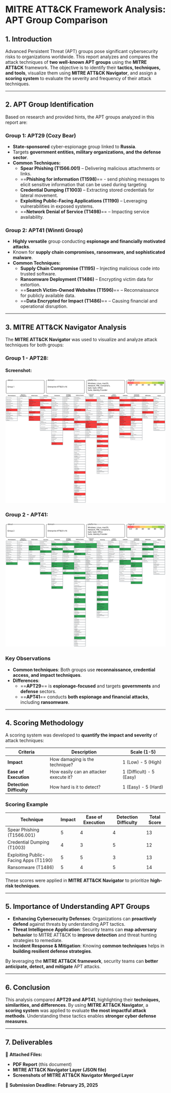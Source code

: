 # **MITRE ATT&CK Framework Analysis: APT Group Comparison**

## **1. Introduction**  
Advanced Persistent Threat (APT) groups pose significant cybersecurity risks to organizations worldwide. This report analyzes and compares the attack techniques of **two well-known APT groups** using the **MITRE ATT&CK** framework. The objective is to identify their **tactics, techniques, and tools**, visualize them using **MITRE ATT&CK Navigator**, and assign a **scoring system** to evaluate the severity and frequency of their attack techniques.

---

## **2. APT Group Identification**  

Based on research and provided hints, the APT groups analyzed in this report are:  

### **Group 1: APT29 (Cozy Bear)**  
- **State-sponsored** cyber-espionage group linked to **Russia**.  
- Targets **government entities, military organizations, and the defense sector**.  
- **Common Techniques:**  
  - **Spear Phishing (T1566.001)** – Delivering malicious attachments or links.  
  - ==**Phishing for information (T1598)**== -  send phishing messages to elicit sensitive information that can be used during targeting
  - **Credential Dumping (T1003)** – Extracting stored credentials for lateral movement.  
  - **Exploiting Public-Facing Applications (T1190)** – Leveraging vulnerabilities in exposed systems.  
  - ==**Network Denial of Service (T1498)**== – Impacting service availability.  

### **Group 2: APT41 (Winnti Group)**  
- **Highly versatile** group conducting **espionage and financially motivated attacks**.  
- Known for **supply chain compromises, ransomware, and sophisticated malware**.  
- **Common Techniques:**  
  - **Supply Chain Compromise (T1195)** – Injecting malicious code into trusted software.  
  - **Ransomware Deployment (T1486)** – Encrypting victim data for extortion.  
  - ==**Search Victim-Owned Websites (T1596)**== – Reconnaissance for publicly available data.  
  - ==**Data Encrypted for Impact (T1486)**== – Causing financial and operational disruption.  

---

## **3. MITRE ATT&CK Navigator Analysis**  

The **MITRE ATT&CK Navigator** was used to visualize and analyze attack techniques for both groups:  
### Group 1 - APT28:
#### Screenshot:
![](Group_1.svg)

### Group 2 - APT41:
![](Group_2.svg)

### **Key Observations**  
- **Common techniques**: Both groups use **reconnaissance, credential access, and impact techniques**.  
- **Differences**:  
  - ==**APT29**== is **espionage-focused** and targets **governments** and **defense** sectors.  
  - ==**APT41**== conducts **both espionage and financial attacks**, including **ransomware**.  

---

## **4. Scoring Methodology**  

A scoring system was developed to **quantify the impact and severity** of attack techniques:  

| **Criteria** | **Description** | **Scale (1-5)** |
|-------------|----------------|----------------|
| **Impact** | How damaging is the technique? | 1 (Low) - 5 (High) |
| **Ease of Execution** | How easily can an attacker execute it? | 1 (Difficult) - 5 (Easy) |
| **Detection Difficulty** | How hard is it to detect? | 1 (Easy) - 5 (Hard) |

### **Scoring Example**  
| **Technique**                         | **Impact** | **Ease of Execution** | **Detection Difficulty** | **Total Score** |
| ------------------------------------- | ---------- | --------------------- | ------------------------ | --------------- |
| Spear Phishing (T1566.001)            | 5          | 4                     | 4                        | 13              |
| Credential Dumping (T1003)            | 4          | 3                     | 5                        | 12              |
| Exploiting Public-Facing Apps (T1190) | 5          | 5                     | 3                        | 13              |
| Ransomware (T1486)                    | 5          | 4                     | 5                        | 14              |
|                                       |            |                       |                          |                 |

These scores were applied in **MITRE ATT&CK Navigator** to prioritize **high-risk techniques**.

---

## **5. Importance of Understanding APT Groups**  

- **Enhancing Cybersecurity Defenses**: Organizations can **proactively defend** against threats by understanding APT tactics.  
- **Threat Intelligence Application**: Security teams can **map adversary behavior** to MITRE ATT&CK to **improve detection** and threat hunting strategies to remediate.  
- **Incident Response & Mitigation**: Knowing **common techniques** helps in **building resilient defense strategies**.  

By leveraging the **MITRE ATT&CK framework**, security teams can **better anticipate, detect, and mitigate** APT attacks.

---

## **6. Conclusion**  

This analysis compared **APT29 and APT41**, highlighting their **techniques, similarities, and differences**. By using **MITRE ATT&CK Navigator**, a **scoring system** was applied to evaluate **the most impactful attack methods**. Understanding these tactics enables **stronger cyber defense measures**.

---

## **7. Deliverables**  

📎 **Attached Files:**  
- **PDF Report** (this document)  
- **MITRE ATT&CK Navigator Layer (JSON file)**  
- **Screenshots of MITRE ATT&CK Navigator Merged Layer**  

📅 **Submission Deadline:** **February 25, 2025**  
